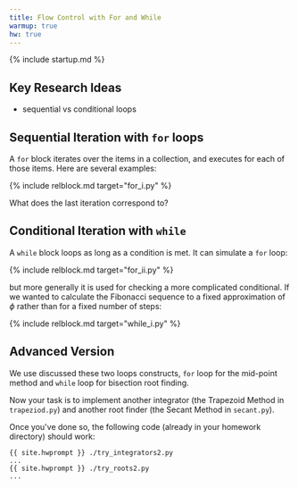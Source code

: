 ```yaml
---
title: Flow Control with For and While
warmup: true
hw: true
---
```

{% include startup.md %}

## Key Research Ideas

 - sequential vs conditional loops

## Sequential Iteration with `for` loops

A `for` block iterates over the items in a collection, and executes for each of
those items.  Here are several examples:

{% include relblock.md target="for_i.py" %}

What does the last iteration correspond to?

## Conditional Iteration with `while`

A `while` block loops as long as a condition is met.  It can simulate a `for` loop:

{% include relblock.md target="for_ii.py" %}

but more generally it is used for checking a more complicated conditional.  If
we wanted to calculate the Fibonacci sequence to a fixed approximation of $\phi$
rather than for a fixed number of steps:

{% include relblock.md target="while_i.py" %}

## Advanced Version

We use discussed these two loops constructs, `for` loop for the mid-point method and `while` loop for bisection root finding.  

Now your task is to implement another integrator (the Trapezoid Method in `trapeziod.py`) and another root finder (the Secant Method in `secant.py`).

Once you've done so, the following code (already in your homework directory) should work:

~~~
{{ site.hwprompt }} ./try_integrators2.py
...
{{ site.hwprompt }} ./try_roots2.py
...
~~~